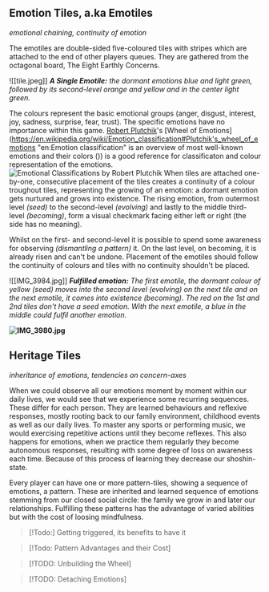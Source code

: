 ## Emotion Tiles, a.ka Emotiles

*emotional chaining, continuity of emotion*

The emotiles are double-sided five-coloured tiles with stripes which are attached to the end of other players queues. They are gathered from the octagonal board, The Eight Earthly Concerns. 

![[tile.jpeg]]
***A Single Emotile:** the dormant emotions blue and light green, followed by its second-level orange and yellow and in the center light green.*

The colours represent the basic emotional groups (anger, disgust, interest, joy, sadness, surprise, fear, trust). The specific emotions have no importance within this game. [Robert Plutchik](https://en.wikipedia.org/wiki/Robert_Plutchik "en:Robert Plutchik")'s [Wheel of Emotions](https://en.wikipedia.org/wiki/Emotion_classification#Plutchik's_wheel_of_emotions "en:Emotion classification" is an overview of most well-known emotions and their colors ()) is a good reference for classificaton and colour representation of the emotions.
![Emotional Classifications by Robert Plutchik](Plutchik-emotions.png)
When tiles are attached one-by-one, consecutive placement of the tiles creates a continuity of a colour troughout tiles, representing the growing of an emotion: a dormant emotion gets nurtured and grows into existence. The rising emotion, from outermost level *(seed)* to the second-level *(evolving)* and lastly to the middle third-level *(becoming)*, form a visual checkmark facing either left or right (the side has no meaning). 

Whilst on the first- and second-level it is possible to spend some awareness for observing *(dismantling a pattern)* it. On the last level, on becoming, it is already risen and can't be undone. Placement of the emotiles should follow the continuity of colours and tiles with no continuity shouldn't be placed.

 ![[IMG_3984.jpg]]
***Fulfilled emotion:** The first emotile, the dormant colour of yellow *(seed)* moves into the second level *(evolving)* on the next tile and on the next emotile, it comes into existence *(becoming)*. The red on the 1st and 2nd tiles don't have a seed emotion. With the next emotile, a blue in the middle could fulfil another emotion.*

**![IMG_3980.jpg](https://lh4.googleusercontent.com/hNA2vhttknLQZXBEEKvIKuMGE4JXWeeb34zalbLBrJUy8Ery5cFY_i_2Ma4M7HSk6ttxZ3ReZIv4oTic-L44LHutrzTGNVWoBs9-kVD12qwP89oDXoAE_kihcNYgPmUunFJBrUTMJkp9dKb-miJsdg)**
## Heritage Tiles

*inheritance of emotions, tendencies on concern-axes*

When we could observe all our emotions moment by moment within our daily lives, we would see that we experience some recurring sequences. These differ for each person. They are learned behaviours and reflexive responses, mostly rooting back to our family environment, childhood events as well as our daily lives. To master any sports or performing music, we would exercising repetitive actions until they become reflexes. This also happens for emotions, when we practice them regularly they become autonomous responses, resulting with some degree of loss on awareness each time. Because of this process of learning they decrease our shoshin-state.

Every player can have one or more pattern-tiles, showing a sequence of emotions, a pattern. These are inherited and learned sequence of emotions stemming from our closed social circle: the family we grow in and later our relationships. Fulfilling these patterns has the advantage of varied abilities but with the cost of loosing mindfulness.

> [!Todo:] Getting triggered, its benefits to have it

> [!Todo: Pattern Advantages and their Cost] 

> [!TODO: Unbuilding the Wheel]

> [!TODO: Detaching Emotions]